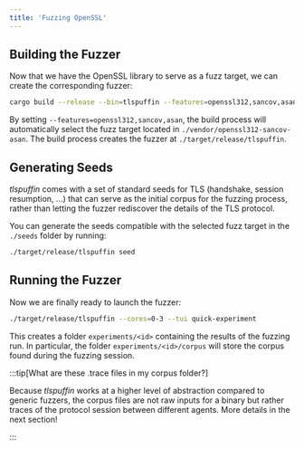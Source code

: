 ```yaml
---
title: 'Fuzzing OpenSSL'
---
```


## Building the Fuzzer

Now that we have the OpenSSL library to serve as a fuzz target, we can create the corresponding fuzzer:
```sh
cargo build --release --bin=tlspuffin --features=openssl312,sancov,asan
```

By setting `--features=openssl312,sancov,asan`, the build process will automatically select the fuzz target located in `./vendor/openssl312-sancov-asan`.
The build process creates the fuzzer at `./target/release/tlspuffin`.

## Generating Seeds

*tlspuffin* comes with a set of standard seeds for TLS (handshake, session resumption, ...) that can serve as the initial corpus for the fuzzing process, rather than letting the fuzzer rediscover the details of the TLS protocol.

You can generate the seeds compatible with the selected fuzz target in the `./seeds` folder by running:
```sh
./target/release/tlspuffin seed
```

## Running the Fuzzer

Now we are finally ready to launch the fuzzer:
```sh
./target/release/tlspuffin --cores=0-3 --tui quick-experiment
```

This creates a folder `experiments/<id>` containing the results of the fuzzing run.
In particular, the folder `experiments/<id>/corpus` will store the corpus found during the fuzzing session.

:::tip[What are these .trace files in my corpus folder?]

Because *tlspuffin* works at a higher level of abstraction compared to generic fuzzers, the corpus files are not raw inputs for a binary but rather traces of the protocol session between different agents. More details in the next section!

:::
